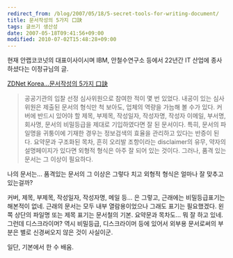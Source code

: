 ```yaml
---
redirect_from: /blog/2007/05/18/5-secret-tools-for-writing-document/
title: 문서작성의 5가지 口訣
tags: 글쓰기 생산성
date: 2007-05-18T09:41:56+09:00
modified: 2010-07-02T15:48:28+09:00
---
```

현재 안랩코코넛의 대표이사이시며 IBM, 안철수연구소 등에서 22년간 IT 산업에
종사하셨다는 이정규님의 글.

[ZDNet Korea...문서작성의 5가지 口訣](http://www.zdnet.co.kr/itbiz/column/opinion/0,39033676,39157651,00.htm)

> 공공기관의 입찰 선정 심사위원으로 참여한 적이 몇 번 있었다. 내공이 있는
> 심사위원은 제출된 문서의 형식만 척 보아도, 업체의 역량을 가늠해 볼 수가
> 있다. 커버에 반드시 있어야 할 제목, 부제목, 작성일자, 작성자명, 작성자
> 이메일, 부서명, 회사명, 문서의 비밀등급을 제대로 기입하였다면 잘 된
> 문서이다. 특히, 문서의 파일명을 귀퉁이에 기재한 경우는 정보검색의 효율을
> 관리하고 있다는 반증이 된다. 요약문과 구조화된 목차, 흔히 오리발
> 조항이라는 disclaimer의 유무, 약자의 설명페이지가 있다면 외형적 형식은
> 아주 잘 되어 있는 것이다. 그러나, 품격 있는 문서는 그 이상이 필요하다.

나의 문서는... 품격있는 문서의 그 이상은 그렇다 치고 외형적 형식은 얼마나
잘 맞추고 있는걸까?

커버, 제목, 부제목, 작성일자, 작성자명, 메일 등... 은 그렇고, 근래에는
비밀등급표기는 해본적이 없네. 근래의 문서는 모두 내부 열람용이었으나
그래도 표기는 필요했겠다. 왼쪽 상단의 파일명 또는 제목 표기는 문서철의
기본. 요약문과 목차도... 뭐 잘 하고 있네.
그런데 디스크라이머? 역시 비밀등급, 디스크라이머 등에 있어서 외부용
문서로써의 부분은 별로 신경써오지 않은 것이 사실이군.

일단, 기본에서 한 수 배움.

